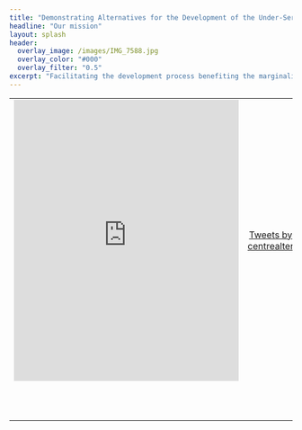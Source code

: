 ```yaml
---
title: "Demonstrating Alternatives for the Development of the Under-Served"
headline: "Our mission"
layout: splash
header:
  overlay_image: /images/IMG_7588.jpg
  overlay_color: "#000"
  overlay_filter: "0.5"
excerpt: "Facilitating the development process benefiting the marginalized by providing capacity building inputs and supportive services."
---
```


<table width="100%" style="border: none;" border="0">
  <tr>
    <td style="border: none;" align="center">
      <iframe src="https://www.facebook.com/plugins/page.php?href=https%3A%2F%2Fwww.facebook.com%2Fcfda.in%2F&tabs=timeline&width=400&height=500&small_header=false&adapt_container_width=true&hide_cover=false&show_facepile=true&appId=149907718419093" width="400" height="500" style="border:none;overflow:hidden" scrolling="no" frameborder="0" allowTransparency="true"></iframe>
    </td>
    <td style="border: none; vertical-align: middle;" align="center">
      <a class="twitter-timeline" data-height="500" data-dnt="true" data-theme="light" href="https://twitter.com/centrealter">Tweets by centrealter</a> <script async src="//platform.twitter.com/widgets.js" charset="utf-8"></script>
    </td>
  </tr>
  <tr>
    <td style="border: none; vertical-align: middle;" align="center">
      <script type="text/javascript"> gnp_request = {"slug" : "centre-for-development-alternatives", "color-set" : 1 }; </script>
      <br />
      <style> div.gnp_trb { visibility:hidden; } </style>
      <script src="https://greatnonprofits.org/js/api/badge_toprated.js" type="text/javascript"> </script>
      <div class="gnp_trb" id="gnp_trb">
        <a href="http://greatnonprofits.org/reviews/centre-for-development-alternatives">
          <img src="http://cdn.greatnonprofits.org/img/top-rated-badge-2013.style1.png?id=996374266" title="2013 Top-rated nonprofits and charities" alt="2013 Top-rated nonprofits and charities" />
        </a>
        <br/>
        <span class="gnp_lb">
          <a class="gnp_lb" title="Centre For Development Alternatives Overview on GreatNonprofits"
           href="http://greatnonprofits.org/org/centre-for-development-alternatives">Volunteer. Donate.</a>&nbsp;<a class="gnp_lb" title="Centre For Development Alternatives Reviews on GreatNonprofits" href="http://greatnonprofits.org/reviews/centre-for-development-alternatives" >Review.</a>
        </span>
      </div>
    </td>
    <td style="border: none; vertical-align: middle;" align="center">
      <script type="text/javascript">gnp_url = 'centre-for-development-alternatives'; gnp_num = '4';</script>
      <script src="https://greatnonprofits.org/js/badge_stars.js" type="text/javascript"></script>
    </td>
  </tr>
</table>
